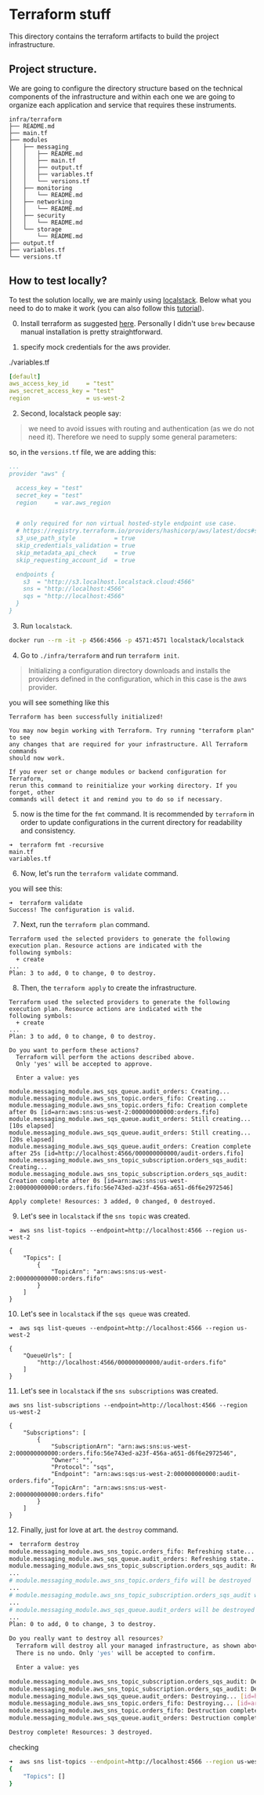 # Terraform stuff

This directory contains the terraform artifacts to build the project infrastructure.

## Project structure.

We are going to configure the directory structure based on the technical components of the infrastructure and within each one we are going to organize each application and service that requires these instruments.

```log
infra/terraform
├── README.md
├── main.tf
├── modules
│   ├── messaging
│   │   ├── README.md
│   │   ├── main.tf
│   │   ├── output.tf
│   │   ├── variables.tf
│   │   └── versions.tf
│   ├── monitoring
│   │   └── README.md
│   ├── networking
│   │   └── README.md
│   ├── security
│   │   └── README.md
│   └── storage
│       └── README.md
├── output.tf
├── variables.tf
└── versions.tf
```

## How to test locally?

To test the solution locally, we are mainly using [localstack](https://docs.localstack.cloud/overview/). Below what you need to do to make it work (you can also follow this [tutorial](https://docs.localstack.cloud/integrations/terraform/)).

0. Install terraform as suggested [here](https://learn.hashicorp.com/tutorials/terraform/install-cli). Personally I didn't use `brew` because manual installation is pretty straightforward.

1. specify mock credentials for the aws provider.

./variables.tf
```yml
[default]
aws_access_key_id     = "test"
aws_secret_access_key = "test"
region                = us-west-2
```

2. Second, localstack people say:

> we need to avoid issues with routing and authentication (as we do not need it). Therefore we need to supply some general parameters:

so, in the `versions.tf` file, we are adding this:

```yml
...
provider "aws" {

  access_key = "test"
  secret_key = "test"
  region     = var.aws_region


  # only required for non virtual hosted-style endpoint use case.
  # https://registry.terraform.io/providers/hashicorp/aws/latest/docs#s3_force_path_style
  s3_use_path_style           = true
  skip_credentials_validation = true
  skip_metadata_api_check     = true
  skip_requesting_account_id  = true

  endpoints {
    s3  = "http://s3.localhost.localstack.cloud:4566"
    sns = "http://localhost:4566"
    sqs = "http://localhost:4566"
  }
}
```

3. Run `localstack`.

```sh
docker run --rm -it -p 4566:4566 -p 4571:4571 localstack/localstack
```

4. Go to `./infra/terraform` and run `terraform init`.

> Initializing a configuration directory downloads and installs the providers defined in the configuration, which in this case is the aws provider.

you will see something like this

```log
Terraform has been successfully initialized!

You may now begin working with Terraform. Try running "terraform plan" to see
any changes that are required for your infrastructure. All Terraform commands
should now work.

If you ever set or change modules or backend configuration for Terraform,
rerun this command to reinitialize your working directory. If you forget, other
commands will detect it and remind you to do so if necessary.
```

5. now is the time for the `fmt` command. It is recommended by `terraform` in order to update configurations in the current directory for readability and consistency.

```log
➜  terraform fmt -recursive
main.tf
variables.tf
```

6. Now, let's run the `terraform validate` command.

you will see this:

```log
➜  terraform validate
Success! The configuration is valid.
```

7. Next, run the `terraform plan` command.

```log
Terraform used the selected providers to generate the following execution plan. Resource actions are indicated with the
following symbols:
  + create
...
Plan: 3 to add, 0 to change, 0 to destroy.
```

8. Then, the `terraform apply` to create the infrastructure.

```log
Terraform used the selected providers to generate the following execution plan. Resource actions are indicated with the
following symbols:
  + create
...
Plan: 3 to add, 0 to change, 0 to destroy.

Do you want to perform these actions?
  Terraform will perform the actions described above.
  Only 'yes' will be accepted to approve.

  Enter a value: yes

module.messaging_module.aws_sqs_queue.audit_orders: Creating...
module.messaging_module.aws_sns_topic.orders_fifo: Creating...
module.messaging_module.aws_sns_topic.orders_fifo: Creation complete after 0s [id=arn:aws:sns:us-west-2:000000000000:orders.fifo]
module.messaging_module.aws_sqs_queue.audit_orders: Still creating... [10s elapsed]
module.messaging_module.aws_sqs_queue.audit_orders: Still creating... [20s elapsed]
module.messaging_module.aws_sqs_queue.audit_orders: Creation complete after 25s [id=http://localhost:4566/000000000000/audit-orders.fifo]
module.messaging_module.aws_sns_topic_subscription.orders_sqs_audit: Creating...
module.messaging_module.aws_sns_topic_subscription.orders_sqs_audit: Creation complete after 0s [id=arn:aws:sns:us-west-2:000000000000:orders.fifo:56e743ed-a23f-456a-a651-d6f6e2972546]

Apply complete! Resources: 3 added, 0 changed, 0 destroyed.
```

9. Let's see in `localstack` if the `sns topic` was created.

```log
➜  aws sns list-topics --endpoint=http://localhost:4566 --region us-west-2

{
    "Topics": [
        {
            "TopicArn": "arn:aws:sns:us-west-2:000000000000:orders.fifo"
        }
    ]
}
```

10. Let's see in `localstack` if the `sqs queue` was created.

```log
➜  aws sqs list-queues --endpoint=http://localhost:4566 --region us-west-2

{
    "QueueUrls": [
        "http://localhost:4566/000000000000/audit-orders.fifo"
    ]
}
```

11. Let's see in `localstack` if the `sns subscriptions` was created.

```log
aws sns list-subscriptions --endpoint=http://localhost:4566 --region us-west-2

{
    "Subscriptions": [
        {
            "SubscriptionArn": "arn:aws:sns:us-west-2:000000000000:orders.fifo:56e743ed-a23f-456a-a651-d6f6e2972546",
            "Owner": "",
            "Protocol": "sqs",
            "Endpoint": "arn:aws:sqs:us-west-2:000000000000:audit-orders.fifo",
            "TopicArn": "arn:aws:sns:us-west-2:000000000000:orders.fifo"
        }
    ]
}
```

12. Finally, just for love at art. the `destroy` command.

```sh
➜  terraform destroy
module.messaging_module.aws_sns_topic.orders_fifo: Refreshing state... [id=arn:aws:sns:us-west-2:000000000000:orders.fifo]
module.messaging_module.aws_sqs_queue.audit_orders: Refreshing state... [id=http://localhost:4566/000000000000/audit-orders.fifo]
module.messaging_module.aws_sns_topic_subscription.orders_sqs_audit: Refreshing state... [id=arn:aws:sns:us-west-2:000000000000:orders.fifo:56e743ed-a23f-456a-a651-d6f6e2972546]
...
# module.messaging_module.aws_sns_topic.orders_fifo will be destroyed
...
# module.messaging_module.aws_sns_topic_subscription.orders_sqs_audit will be destroyed
...
# module.messaging_module.aws_sqs_queue.audit_orders will be destroyed
...
Plan: 0 to add, 0 to change, 3 to destroy.

Do you really want to destroy all resources?
  Terraform will destroy all your managed infrastructure, as shown above.
  There is no undo. Only 'yes' will be accepted to confirm.

  Enter a value: yes

module.messaging_module.aws_sns_topic_subscription.orders_sqs_audit: Destroying... [id=arn:aws:sns:us-west-2:000000000000:orders.fifo:56e743ed-a23f-456a-a651-d6f6e2972546]
module.messaging_module.aws_sns_topic_subscription.orders_sqs_audit: Destruction complete after 0s
module.messaging_module.aws_sqs_queue.audit_orders: Destroying... [id=http://localhost:4566/000000000000/audit-orders.fifo]
module.messaging_module.aws_sns_topic.orders_fifo: Destroying... [id=arn:aws:sns:us-west-2:000000000000:orders.fifo]
module.messaging_module.aws_sns_topic.orders_fifo: Destruction complete after 0s
module.messaging_module.aws_sqs_queue.audit_orders: Destruction complete after 1s

Destroy complete! Resources: 3 destroyed.
```

checking

```sh
➜  aws sns list-topics --endpoint=http://localhost:4566 --region us-west-2
{
    "Topics": []
}
```